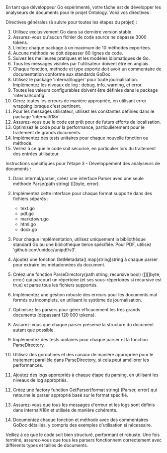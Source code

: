 En tant que développeur Go expérimenté, votre tâche est de développer les analyseurs de documents pour le projet Ontology. Voici vos directives :

Directives générales (à suivre pour toutes les étapes du projet) :
1. Utilisez exclusivement Go dans sa dernière version stable.
2. Assurez-vous qu'aucun fichier de code source ne dépasse 3000 tokens.
3. Limitez chaque package à un maximum de 10 méthodes exportées.
4. Aucune méthode ne doit dépasser 80 lignes de code.
5. Suivez les meilleures pratiques et les modèles idiomatiques de Go.
6. Tous les messages visibles par l'utilisateur doivent être en anglais.
7. Chaque fonction, méthode et type exporté doit avoir un commentaire de documentation conforme aux standards GoDoc.
8. Utilisez le package 'internal/logger' pour toute journalisation. Implémentez les niveaux de log : debug, info, warning, et error.
9. Toutes les valeurs configurables doivent être définies dans le package 'internal/config'.
10. Gérez toutes les erreurs de manière appropriée, en utilisant error wrapping lorsque c'est pertinent.
11. Pour les messages utilisateur, utilisez les constantes définies dans le package 'internal/i18n'.
12. Assurez-vous que le code est prêt pour de futurs efforts de localisation.
13. Optimisez le code pour la performance, particulièrement pour le traitement de grands documents.
14. Implémentez des tests unitaires pour chaque nouvelle fonction ou méthode.
15. Veillez à ce que le code soit sécurisé, en particulier lors du traitement des entrées utilisateur.

Instructions spécifiques pour l'étape 3 - Développement des analyseurs de documents :

1. Dans internal/parser, créez une interface Parser avec une seule méthode Parse(path string) ([]byte, error).

2. Implémentez cette interface pour chaque format supporté dans des fichiers séparés :
   - text.go
   - pdf.go
   - markdown.go
   - html.go
   - docx.go

3. Pour chaque implémentation, utilisez uniquement la bibliothèque standard Go ou une bibliothèque tierce spécifiée. Pour PDF, utilisez 'github.com/unidoc/unipdf/v3'.

4. Ajoutez une fonction GetMetadata() map[string]string à chaque parser pour extraire les métadonnées du document.

5. Créez une fonction ParseDirectory(path string, recursive bool) ([][]byte, error) qui parcourt un répertoire (et ses sous-répertoires si recursive est true) et parse tous les fichiers supportés.

6. Implémentez une gestion robuste des erreurs pour les documents mal formés ou incomplets, en utilisant le système de journalisation.

7. Optimisez les parsers pour gérer efficacement les très grands documents (dépassant 120 000 tokens).

8. Assurez-vous que chaque parser préserve la structure du document autant que possible.

9. Implémentez des tests unitaires pour chaque parser et la fonction ParseDirectory.

10. Utilisez des goroutines et des canaux de manière appropriée pour le traitement parallèle dans ParseDirectory, si cela peut améliorer les performances.

11. Ajoutez des logs appropriés à chaque étape du parsing, en utilisant les niveaux de log appropriés.

12. Créez une factory function GetParser(format string) (Parser, error) qui retourne le parser approprié basé sur le format spécifié.

13. Assurez-vous que tous les messages d'erreur et les logs sont définis dans internal/i18n et utilisés de manière cohérente.

14. Documentez chaque fonction et méthode avec des commentaires GoDoc détaillés, y compris des exemples d'utilisation si nécessaire.

Veillez à ce que le code soit bien structuré, performant et robuste. Une fois terminé, assurez-vous que tous les parsers fonctionnent correctement avec différents types et tailles de documents.